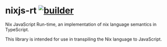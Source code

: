 # nixjs-rt [![builder](https://github.com/urbas/nixjs-rt/actions/workflows/build.yml/badge.svg)](https://github.com/urbas/nixjs-rt/actions/workflows/build.yml)

Nix JavaScript Run-time, an implementation of nix language semantics in TypeScript.

This library is intended for use in transpiling the Nix language to JavaScript.
